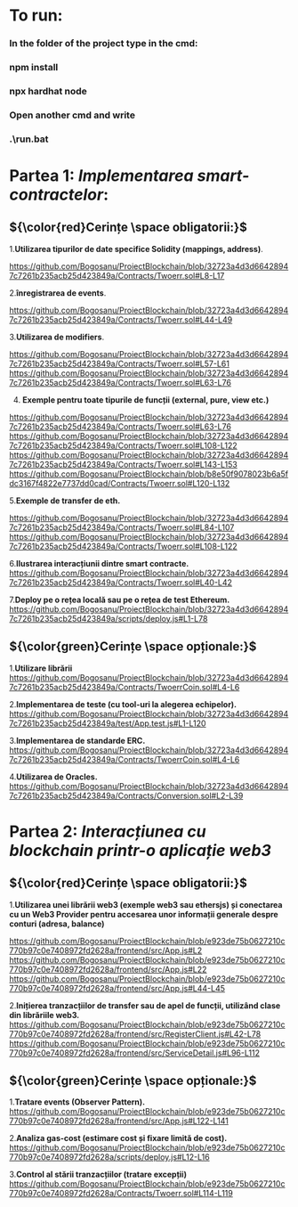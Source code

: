 # To run:

### In the folder of the project type in the cmd:
### npm install
### npx hardhat node
### Open another cmd and write
### .\run.bat






# **Partea 1:** *Implementarea smart-contractelor*:

## ${\color{red}Cerințe \space obligatorii:}$

1.**Utilizarea tipurilor de date specifice Solidity (mappings, address)**.

https://github.com/Bogosanu/ProiectBlockchain/blob/32723a4d3d66428947c7261b235acb25d423849a/Contracts/Twoerr.sol#L8-L17

2.**înregistrarea de events**.

https://github.com/Bogosanu/ProiectBlockchain/blob/32723a4d3d66428947c7261b235acb25d423849a/Contracts/Twoerr.sol#L44-L49

3.**Utilizarea de modifiers**.

https://github.com/Bogosanu/ProiectBlockchain/blob/32723a4d3d66428947c7261b235acb25d423849a/Contracts/Twoerr.sol#L57-L61
https://github.com/Bogosanu/ProiectBlockchain/blob/32723a4d3d66428947c7261b235acb25d423849a/Contracts/Twoerr.sol#L63-L76

4. **Exemple pentru toate tipurile de funcții (external, pure, view etc.)**

https://github.com/Bogosanu/ProiectBlockchain/blob/32723a4d3d66428947c7261b235acb25d423849a/Contracts/Twoerr.sol#L63-L76
https://github.com/Bogosanu/ProiectBlockchain/blob/32723a4d3d66428947c7261b235acb25d423849a/Contracts/Twoerr.sol#L108-L122
https://github.com/Bogosanu/ProiectBlockchain/blob/32723a4d3d66428947c7261b235acb25d423849a/Contracts/Twoerr.sol#L143-L153
https://github.com/Bogosanu/ProiectBlockchain/blob/b8e50f9078023b6a5fdc3167f4822e7737dd0cad/Contracts/Twoerr.sol#L120-L132

5.**Exemple de transfer de eth.**

https://github.com/Bogosanu/ProiectBlockchain/blob/32723a4d3d66428947c7261b235acb25d423849a/Contracts/Twoerr.sol#L84-L107
https://github.com/Bogosanu/ProiectBlockchain/blob/32723a4d3d66428947c7261b235acb25d423849a/Contracts/Twoerr.sol#L108-L122

6.**Ilustrarea interacțiunii dintre smart contracte.**
https://github.com/Bogosanu/ProiectBlockchain/blob/32723a4d3d66428947c7261b235acb25d423849a/Contracts/Twoerr.sol#L40-L42

7.**Deploy pe o rețea locală sau pe o rețea de test Ethereum.**
https://github.com/Bogosanu/ProiectBlockchain/blob/32723a4d3d66428947c7261b235acb25d423849a/scripts/deploy.js#L1-L78

## ${\color{green}Cerințe \space opționale:}$
1.**Utilizare librării** 
https://github.com/Bogosanu/ProiectBlockchain/blob/32723a4d3d66428947c7261b235acb25d423849a/Contracts/TwoerrCoin.sol#L4-L6

2.**Implementarea de teste (cu tool-uri la alegerea echipelor).**
https://github.com/Bogosanu/ProiectBlockchain/blob/32723a4d3d66428947c7261b235acb25d423849a/test/App.test.js#L1-L120

3.**Implementarea de standarde ERC.**
https://github.com/Bogosanu/ProiectBlockchain/blob/32723a4d3d66428947c7261b235acb25d423849a/Contracts/TwoerrCoin.sol#L4-L6

4.**Utilizarea de Oracles.**
https://github.com/Bogosanu/ProiectBlockchain/blob/32723a4d3d66428947c7261b235acb25d423849a/Contracts/Conversion.sol#L2-L39

# **Partea 2:** *Interacțiunea cu blockchain printr-o aplicație web3*

## ${\color{red}Cerințe \space obligatorii:}$

1.**Utilizarea unei librării web3 (exemple web3 sau ethersjs) și conectarea cu un
Web3 Provider pentru accesarea unor informații generale despre conturi
(adresa, balance)**

https://github.com/Bogosanu/ProiectBlockchain/blob/e923de75b0627210c770b97c0e7408972fd2628a/frontend/src/App.js#L2
https://github.com/Bogosanu/ProiectBlockchain/blob/e923de75b0627210c770b97c0e7408972fd2628a/frontend/src/App.js#L22
https://github.com/Bogosanu/ProiectBlockchain/blob/e923de75b0627210c770b97c0e7408972fd2628a/frontend/src/App.js#L44-L45

2.**Inițierea tranzacțiilor de transfer sau de apel de funcții, utilizând clase din
librăriile web3.**
https://github.com/Bogosanu/ProiectBlockchain/blob/e923de75b0627210c770b97c0e7408972fd2628a/frontend/src/RegisterClient.js#L42-L78
https://github.com/Bogosanu/ProiectBlockchain/blob/e923de75b0627210c770b97c0e7408972fd2628a/frontend/src/ServiceDetail.js#L96-L112

## ${\color{green}Cerințe \space opționale:}$
1.**Tratare events (Observer Pattern).**
https://github.com/Bogosanu/ProiectBlockchain/blob/e923de75b0627210c770b97c0e7408972fd2628a/frontend/src/App.js#L122-L141

2.**Analiza gas-cost (estimare cost și fixare limită de cost).**
https://github.com/Bogosanu/ProiectBlockchain/blob/e923de75b0627210c770b97c0e7408972fd2628a/scripts/deploy.js#L12-L16

3.**Control al stării tranzacțiilor (tratare excepții)**
https://github.com/Bogosanu/ProiectBlockchain/blob/e923de75b0627210c770b97c0e7408972fd2628a/Contracts/Twoerr.sol#L114-L119
